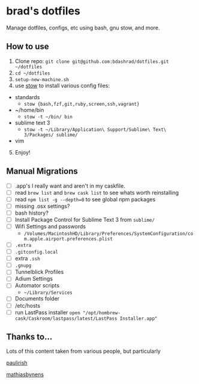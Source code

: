 brad's dotfiles
===============

Manage dotfiles, configs, etc using bash, gnu stow, and more.


## How to use
1. Clone repo: `git clone git@github.com:bdashrad/dotfiles.git ~/dotfiles`
2. `cd ~/dotfiles`
3. `setup-new-machine.sh`
4. use [stow](https://www.gnu.org/software/stow/) to install various config files:
  * standards
    * `stow {bash,fzf,git,ruby,screen,ssh,vagrant}`
  * ~/home/bin
    * `stow -t ~/bin/ bin`
  * sublime text 3
    * `stow -t ~/Library/Application\ Support/Sublime\ Text\ 3/Packages/ sublime/`
  * vim
5. Enjoy!

## Manual Migrations
* [ ] .app's I really want and aren't in my caskfile.
* [ ] read `brew list` and `brew cask list` to see whats worth reinstalling
* [ ] read `npm list -g --depth=0` to see global npm packages
* [ ] missing .osx settings?
* [ ] bash history?
* [ ] Install Package Control for Sublime Text 3 from `sublime/`
* [ ] Wifi Settings and passwords
  *  `/Volumes/MacintoshHD/Library/Preferences/SystemConfiguration/com.apple.airport.preferences.plist`
* [ ] `.extra`
* [ ] `.gitconfig.local`
* [ ] extra `.ssh`
* [ ] `.gnupg`
* [ ] Tunnelblick Profiles
* [ ] Adium Settings
* [ ] Automator scripts
  * `~/Library/Services`
* [ ] Documents folder
* [ ] /etc/hosts
* [ ] run LastPass installer `open "/opt/hombrew-cask/Caskroom/lastpass/latest/LastPass Installer.app"`

## Thanks to...
Lots of this content taken from various people, but particularly

[paulirish](https://github.com/paulirish/dotfiles/)

[mathiasbynens](https://github.com/mathiasbynens/dotfiles/)
